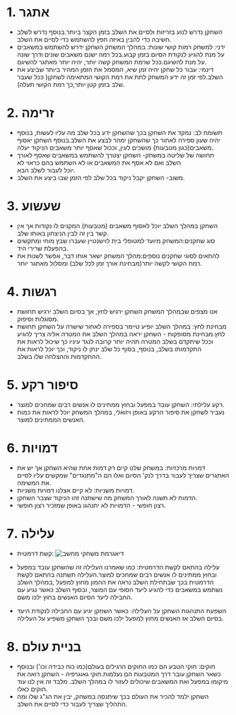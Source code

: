 

# 1. אתגר
- השחקן נדרש לנוע בזריזות ולסיים את השלב בזמן הקצר ביותר.בנוסף נדרש לשלב חשיבה כדי להבין באיזה חפץ להשתמש כדי לסיים את השלב.
- ידני: למשחק רמות קושי שונות: במהלך המשחק השחקן ידרש להשתמש במשאבים על מנת להגיע לנקודת הסיום בזמן קבוע.בכל רמה ישנם משאבים שונים ודרך שונה על מנת להשיגם.ככל שרמת המשחק קשה יותר, יהיה יותר מאתגר להשיגם.
- דינמי: עבור כל שחקן יהיה זמן שיא, המסמל את הזמן המהיר ביותר שביצע את השלב.לפי זמן זה ידע המשחק לתת את רמת הקושי המתאימה לשחקן( ככל שעבר שלב בזמן  קטן יותר,כך רמת הקושי תעלה). 

# 2. זרימה
- תשומת לב: נמקד את השחקן בכך שהשחקן ידע בכל שלב מה עליו לעשות, בנוסף יהיה שעון ספירה לאחור כך שהשחקן ימהר לבצע את השלב.בנוסף השחקן יאסוף משאבים(כגון מטבעות) מושכים לעין, וככול שאסף יותר משאבים הניקוד יעלה.
-  תחושה של שליטה במשחק- השחקן יצטרך להשתמש במשאבים שאסף לאורך השלב ואם לא אסף את המשאבים או לא השתמש בהם כראוי לא יוכל לעבור לשלב הבא.
-  משוב- השחקן יקבל ניקוד בכל שלב לפי הזמן שבו ביצע את השלב.

# 3. שעשוע
-  השחקן במהלך השלב יוכל לאסוף משאבים (מטבעות) המקנים לו נקודות אך אין קשר בין זה לבין הניצחון באותו שלב.
-  סוג שחקנים:המשחק מיועד למטופלי בית לוישנטיין שעברו שבץ מוחי ומתקשים בהפעלת שרירי היד.
-  להתאים לסוגי שחקנים נוספים:מהלך המשחק ישאר אותו דבר, אפשר לשנות את רמת הקושי לקשה יותר(מבחינת אורך זמן לכל שלב) ומסלול מאתגר יותר.

# 4. רגשות
- אנו מצפים שבמהלך המשחק השחקן ירגיש לחץ, אך בסיום השלב ירגיש תחושת מסוגלות וסיפוק.
- מבחינת לחץ: במהלך השלב יופיע טיימר בספירה לאחור שישרה על השחקן תחושת לחץ.מבחינת מסופקות - השחקן יראה במהלך השלב את המטרה אליה צריך להגיע וככל שיתקדם בשלב המטרה תהיה יותר קרובה לנגד עיניו כך שיכול לראות את התקדמותו בשלב, בנוסף, בסוף כל שלב ינתן לו ניקוד, וכך יוכל לראות את ההתקדמות וההצלחה שלו בשלב.

# 5. סיפור רקע
- רקע עלילתי: השחקן עובד במפעל ובחוץ ממתינים לו אנשים רבים שמחכים למוצר.
- נעביר לשחקן את סיפור הרקע באופן ויזואלי, במהלך המשחק יוכל לראות את כמות האנשים הממתינים למוצר.

# 6. דמויות
- דמויות מרכזיות: במשחק שלנו קיים רק דמות אחת שהיא השחקן אך יש את האתגרים שצריך לעבור בדרך לנק' הסיום ואלו הם ה"מתנגדים" שמקשים עליו לסיים את המשימה.
- דמויות משניות: לא קיים אצלנו דמויות משניות.
- הדמות לא תשנה לאורך המשחק מה שישתנה זהו הניקוד שצבר השחקן.
- רצון חופשי - הדמויות לא יתנהגו באופן שמזכיר רצון חופשי.

# 7. עלילה
- קשת דרמטית:
   ![דיאגרמת משחקי מחשב](https://github.com/MHA-FinalProject/The-Factory/assets/118104946/486bdaa3-4859-4dbb-bcae-8b47602ac34d)

- עלילה בהתאם לקשת הדרמטית: כמו שאמרנו העלילה זה שהשחקן עובד במפעל ובחוץ ממתינים לו אנשים רבים שמחכים למוצר.העלילה תשתנה בהתאם לקשת הדרמטית בכך שבתחילת השלב נראה את ההמון מחוץ למפעל ,במהלך השלב נשתמש במשאבים כדי להגיע ליעד הסופי עם המוצר, ובסוף השלב כאשר נגיע עם החבילה ליעד הסיום האנשים בחוץ ילכו משם.
- השפעת התנהגות השחקן על העלילה: כאשר השחקן יגיע עם החבילה לנקודת היעד בסיום השלב אז האנשים מחוץ למפעל ילכו משם ובכך השחקן משפיע על העלילה.
  
# 8. בניית עולם
- חוקים: חוקי הטבע הם כמו החוקים הרגילים בעולם(כמו כוח כבידה וכו') ובנוסף כשאר השחקן עובר דרך המטבעות הם נעלמות.חוקי גאוגרפיה - השחקן רואה את מיקומו במפעל ואת המשאבים שיכולים לעזור לו במהלך השלב. מלבד זה אין לנו עוד חוקים כאלו.
- השחקן ילמד להכיר את העולם בכך שיתנסה במשחק, יבין את הג"ג שלו ומה התהליך שצריך לעבור כדי לסיים את השלב.

